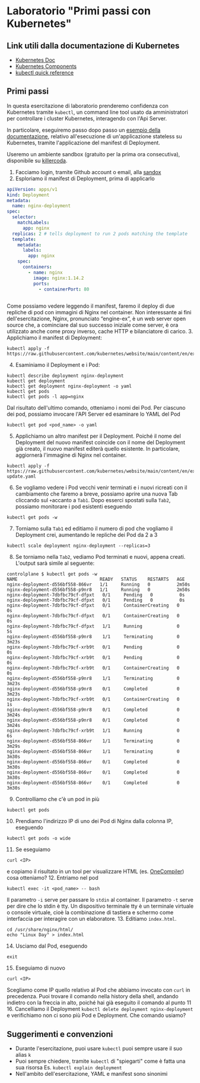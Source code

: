 # Laboratorio "Primi passi con Kubernetes"

## Link utili dalla documentazione di Kubernetes

- [Kubernetes Doc](https://kubernetes.io/it/docs/home/)
- [Kubernetes Components](https://kubernetes.io/docs/concepts/overview/components/)
- [kubectl quick reference](https://kubernetes.io/docs/reference/kubectl/quick-reference/)

## Primi passi

In questa esercitazione di laboratorio prenderemo confidenza con Kubernetes tramite `kubectl`,
un command line tool usato da amministratori per controllare i cluster Kubernetes, interagendo con l'Api Server.

In particolare, eseguiremo passo dopo passo un 
[esempio della documentazione](https://kubernetes.io/docs/tasks/run-application/run-stateless-application-deployment/), 
relativo all'esecuzione di un'applicazione stateless su Kubernetes,
tramite l'applicazione del manifest di Deployment.

Useremo un ambiente sandbox (gratuito per la prima ora consecutiva), disponibile su
[killercoda](https://killercoda.com).

1. Facciamo login, tramite Github account o email, alla [sandox](https://killercoda.com/playgrounds/scenario/kubernetes)
2. Esploriamo il manifest di Deployment, prima di applicarlo
```yaml
apiVersion: apps/v1
kind: Deployment
metadata:
  name: nginx-deployment
spec:
  selector:
    matchLabels:
      app: nginx
  replicas: 2 # tells deployment to run 2 pods matching the template
  template:
    metadata:
      labels:
        app: nginx
    spec:
      containers:
        - name: nginx
          image: nginx:1.14.2
          ports:
            - containerPort: 80
 
```
Come possiamo vedere leggendo il manifest, faremo il deploy di due repliche di pod con immagini di Nginx
nel container.
Non interessante ai fini dell'esercitazione, Nginx, pronunciato “engine-ex”, è un web server open source 
che, a cominciare dal suo successo iniziale come server, è ora utilizzato anche come proxy inverso, 
cache HTTP e bilanciatore di carico.
3. Applichiamo il manifest di Deployment:
```shell
kubectl apply -f https://raw.githubusercontent.com/kubernetes/website/main/content/en/examples/application/deployment.yaml
```
4. Esaminiamo il Deployment e i Pod:
```shell
kubectl describe deployment nginx-deployment
kubectl get deployment
kubectl get deployment nginx-deployment -o yaml
kubectl get pods
kubectl get pods -l app=nginx
```
Dal risultato dell'ultimo comando, otteniamo i nomi dei Pod.
Per ciascuno dei pod, possiamo invocare l'API Server ed esaminare lo YAML del Pod
```shell
kubectl get pod <pod_name> -o yaml
```
5. Applichiamo un altro manifest per il Deployment. 
Poiché il nome del Deployment del nuovo manifest coincide con il nome del Deployment già creato,
il nuovo manifest editerà quello esistente.
In particolare, aggiornerà l'immagine di Nginx nel container.
```shell
kubectl apply -f https://raw.githubusercontent.com/kubernetes/website/main/content/en/examples/application/deployment-update.yaml
```
6. Se vogliamo vedere i Pod vecchi venir terminati e i nuovi ricreati con il cambiamento che faremo a breve, 
possiamo aprire una nuova Tab cliccando sul `+`accanto a `Tab1`. 
Dopo esserci spostati sulla `Tab2`, possiamo monitorare i pod esistenti eseguendo
```shell
kubectl get pods -w
```
7. Torniamo sulla `Tab1` ed editiamo il numero di pod che vogliamo il Deployment crei, 
aumentando le repliche dei Pod da 2 a 3
```shell 
kubectl scale deployment nginx-deployment --replicas=3
```
8. Se torniamo nella `Tab2`, vediamo Pod terminati e nuovi, appena creati.
L'output sarà simile al seguente:

```shell
controlplane $ kubectl get pods -w
NAME                               READY   STATUS    RESTARTS   AGE
nginx-deployment-d556bf558-866vr   1/1     Running   0          2m50s
nginx-deployment-d556bf558-p9nr8   1/1     Running   0          2m50s
nginx-deployment-7dbfbc79cf-dfpxt   0/1     Pending   0          0s
nginx-deployment-7dbfbc79cf-dfpxt   0/1     Pending   0          0s
nginx-deployment-7dbfbc79cf-dfpxt   0/1     ContainerCreating   0          0s
nginx-deployment-7dbfbc79cf-dfpxt   0/1     ContainerCreating   0          0s
nginx-deployment-7dbfbc79cf-dfpxt   1/1     Running             0          5s
nginx-deployment-d556bf558-p9nr8    1/1     Terminating         0          3m23s
nginx-deployment-7dbfbc79cf-xrb9t   0/1     Pending             0          0s
nginx-deployment-7dbfbc79cf-xrb9t   0/1     Pending             0          0s
nginx-deployment-7dbfbc79cf-xrb9t   0/1     ContainerCreating   0          0s
nginx-deployment-d556bf558-p9nr8    1/1     Terminating         0          3m23s
nginx-deployment-d556bf558-p9nr8    0/1     Completed           0          3m23s
nginx-deployment-7dbfbc79cf-xrb9t   0/1     ContainerCreating   0          1s
nginx-deployment-d556bf558-p9nr8    0/1     Completed           0          3m24s
nginx-deployment-d556bf558-p9nr8    0/1     Completed           0          3m24s
nginx-deployment-7dbfbc79cf-xrb9t   1/1     Running             0          6s
nginx-deployment-d556bf558-866vr    1/1     Terminating         0          3m29s
nginx-deployment-d556bf558-866vr    1/1     Terminating         0          3m30s
nginx-deployment-d556bf558-866vr    0/1     Completed           0          3m30s
nginx-deployment-d556bf558-866vr    0/1     Completed           0          3m30s
nginx-deployment-d556bf558-866vr    0/1     Completed           0          3m30s
```
9. Controlliamo che c'è un pod in più
```shell 
kubectl get pods
```
10. Prendiamo l'indirizzo IP di uno dei Pod di Nginx dalla colonna IP, eseguendo
```shell
kubectl get pods -o wide
```
11. Se eseguiamo
```shell
curl <IP>
``` 
e copiamo il risultato in un tool per visualizzare HTML (es. [OneCompiler](htpps://onecompiler.com/html)) cosa otteniamo?
12. Entriamo nel pod
```shell
kubectl exec -it <pod_name> -- bash
```
Il parametro `-i` serve per passare lo `stdin` al container.
Il parametro `-t` serve per dire che lo stdin è tty.
Un dispositivo terminale tty è un terminale virtuale o console virtuale, 
cioè la combinazione di tastiera e schermo come interfaccia per interagire con un elaboratore.
13. Editiamo `index.html`.
```shell
cd /usr/share/nginx/html/
echo "Linux Day" > index.html
```
14. Usciamo dal Pod, eseguendo 
```shell
exit
```
15. Eseguiamo di nuovo 
```shell
curl <IP>
``` 
Scegliamo come IP quello relativo al Pod che abbiamo invocato con `curl` in precedenza.
Puoi trovare il comando nella history della shell, andando indietro con la freccia in alto, 
poiché hai già eseguito il comando al punto 11
16. Cancelliamo il Deployment
```kubectl delete deployment nginx-deployment``` 
e verifichiamo non ci sono più Pod e Deployment.
Che comando usiamo?

## Suggerimenti e convenzioni
- Durante l'esercitazione, puoi usare `kubectl` puoi sempre usare il suo alias `k`
- Puoi sempre chiedere, tramite `kubectl` di "spiegarti" come è fatta una sua risorsa
Es. `kubectl explain deployment`
- Nell'ambito dell'esercitazione, YAML e manifest sono sinonimi
